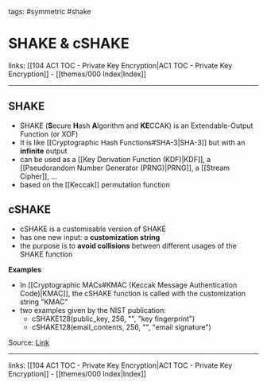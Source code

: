 tags: #symmetric #shake

# SHAKE & cSHAKE

links: [[104 AC1 TOC - Private Key Encryption|AC1 TOC - Private Key Encryption]] - [[themes/000 Index|Index]]

---

## SHAKE

- SHAKE (**S**ecure **H**ash **A**lgorithm and **KE**CCAK) is an Extendable-Output Function (or XOF)
- It is like [[Cryptographic Hash Functions#SHA-3|SHA-3]] but with an **infinite** output
- can be used as a [[Key Derivation Function (KDF)|KDF]], a [[Pseudorandom Number Generator (PRNG)|PRNG]], a [[Stream Cipher]], ...
- based on the [[Keccak]] permutation function

## cSHAKE

- cSHAKE is a customisable version of SHAKE
- has one new input: a **customization string**
- the purpose is to **avoid collisions** between different usages of the SHAKE function

**Examples**

- In [[Cryptographic MACs#KMAC (Keccak Message Authentication Code)|KMAC]], the cSHAKE function is called with the customization string "KMAC"
- two examples given by the NIST publication:
	- cSHAKE128(public_key, 256, "", "key fingerprint")
	- cSHAKE128(email_contents, 256, "", "email signature")

Source: [Link](https://cryptologie.net/article/388/shake-cshake-and-some-more-bit-ordering/)

---
links: [[104 AC1 TOC - Private Key Encryption|AC1 TOC - Private Key Encryption]] - [[themes/000 Index|Index]]